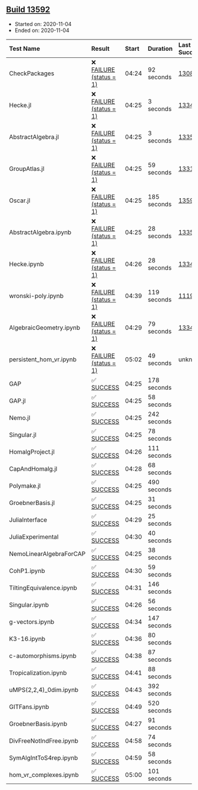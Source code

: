 ## [Build 13592](https://oscarci.mathematik.uni-kl.de/job/oscar/13592/)

* Started on: 2020-11-04
* Ended on: 2020-11-04

| Test Name    | Result | Start | Duration | Last Success | First Failure |
|:-------------|:-------|:------|:---------|:-------------|:--------------|
| CheckPackages | ❌ [FAILURE (status = 1)](https://oscarci.mathematik.uni-kl.de/job/oscar/13592/artifact/logs/build-13592/CheckPackages.log) | 04:24 | 92 seconds | [13085](https://oscarci.mathematik.uni-kl.de/job/oscar/13085/) | [13086](https://oscarci.mathematik.uni-kl.de/job/oscar/13086/) |
| Hecke.jl | ❌ [FAILURE (status = 1)](https://oscarci.mathematik.uni-kl.de/job/oscar/13592/artifact/logs/build-13592/Hecke.jl.log) | 04:25 | 3 seconds | [13341](https://oscarci.mathematik.uni-kl.de/job/oscar/13341/) | [13342](https://oscarci.mathematik.uni-kl.de/job/oscar/13342/) |
| AbstractAlgebra.jl | ❌ [FAILURE (status = 1)](https://oscarci.mathematik.uni-kl.de/job/oscar/13592/artifact/logs/build-13592/AbstractAlgebra.jl.log) | 04:25 | 3 seconds | [13355](https://oscarci.mathematik.uni-kl.de/job/oscar/13355/) | [13356](https://oscarci.mathematik.uni-kl.de/job/oscar/13356/) |
| GroupAtlas.jl | ❌ [FAILURE (status = 1)](https://oscarci.mathematik.uni-kl.de/job/oscar/13592/artifact/logs/build-13592/GroupAtlas.jl.log) | 04:25 | 59 seconds | [13311](https://oscarci.mathematik.uni-kl.de/job/oscar/13311/) | [13312](https://oscarci.mathematik.uni-kl.de/job/oscar/13312/) |
| Oscar.jl | ❌ [FAILURE (status = 1)](https://oscarci.mathematik.uni-kl.de/job/oscar/13592/artifact/logs/build-13592/Oscar.jl.log) | 04:25 | 185 seconds | [13591](https://oscarci.mathematik.uni-kl.de/job/oscar/13591/) | [13592](https://oscarci.mathematik.uni-kl.de/job/oscar/13592/) |
| AbstractAlgebra.ipynb | ❌ [FAILURE (status = 1)](https://oscarci.mathematik.uni-kl.de/job/oscar/13592/artifact/logs/build-13592/AbstractAlgebra.ipynb.log) | 04:25 | 28 seconds | [13355](https://oscarci.mathematik.uni-kl.de/job/oscar/13355/) | [13356](https://oscarci.mathematik.uni-kl.de/job/oscar/13356/) |
| Hecke.ipynb | ❌ [FAILURE (status = 1)](https://oscarci.mathematik.uni-kl.de/job/oscar/13592/artifact/logs/build-13592/Hecke.ipynb.log) | 04:26 | 28 seconds | [13341](https://oscarci.mathematik.uni-kl.de/job/oscar/13341/) | [13342](https://oscarci.mathematik.uni-kl.de/job/oscar/13342/) |
| wronski-poly.ipynb | ❌ [FAILURE (status = 1)](https://oscarci.mathematik.uni-kl.de/job/oscar/13592/artifact/logs/build-13592/wronski-poly.ipynb.log) | 04:39 | 119 seconds | [11192](https://oscarci.mathematik.uni-kl.de/job/oscar/11192/) | [11193](https://oscarci.mathematik.uni-kl.de/job/oscar/11193/) |
| AlgebraicGeometry.ipynb | ❌ [FAILURE (status = 1)](https://oscarci.mathematik.uni-kl.de/job/oscar/13592/artifact/logs/build-13592/AlgebraicGeometry.ipynb.log) | 04:29 | 79 seconds | [13341](https://oscarci.mathematik.uni-kl.de/job/oscar/13341/) | [13342](https://oscarci.mathematik.uni-kl.de/job/oscar/13342/) |
| persistent_hom_vr.ipynb | ❌ [FAILURE (status = 1)](https://oscarci.mathematik.uni-kl.de/job/oscar/13592/artifact/logs/build-13592/persistent_hom_vr.ipynb.log) | 05:02 | 49 seconds | unknown | unknown |
| GAP | ✅ [SUCCESS](https://oscarci.mathematik.uni-kl.de/job/oscar/13592/artifact/logs/build-13592/GAP.log) | 04:25 | 178 seconds |  |  |
| GAP.jl | ✅ [SUCCESS](https://oscarci.mathematik.uni-kl.de/job/oscar/13592/artifact/logs/build-13592/GAP.jl.log) | 04:25 | 58 seconds |  |  |
| Nemo.jl | ✅ [SUCCESS](https://oscarci.mathematik.uni-kl.de/job/oscar/13592/artifact/logs/build-13592/Nemo.jl.log) | 04:25 | 242 seconds |  |  |
| Singular.jl | ✅ [SUCCESS](https://oscarci.mathematik.uni-kl.de/job/oscar/13592/artifact/logs/build-13592/Singular.jl.log) | 04:25 | 78 seconds |  |  |
| HomalgProject.jl | ✅ [SUCCESS](https://oscarci.mathematik.uni-kl.de/job/oscar/13592/artifact/logs/build-13592/HomalgProject.jl.log) | 04:26 | 111 seconds |  |  |
| CapAndHomalg.jl | ✅ [SUCCESS](https://oscarci.mathematik.uni-kl.de/job/oscar/13592/artifact/logs/build-13592/CapAndHomalg.jl.log) | 04:28 | 68 seconds |  |  |
| Polymake.jl | ✅ [SUCCESS](https://oscarci.mathematik.uni-kl.de/job/oscar/13592/artifact/logs/build-13592/Polymake.jl.log) | 04:25 | 490 seconds |  |  |
| GroebnerBasis.jl | ✅ [SUCCESS](https://oscarci.mathematik.uni-kl.de/job/oscar/13592/artifact/logs/build-13592/GroebnerBasis.jl.log) | 04:25 | 31 seconds |  |  |
| JuliaInterface | ✅ [SUCCESS](https://oscarci.mathematik.uni-kl.de/job/oscar/13592/artifact/logs/build-13592/JuliaInterface.log) | 04:29 | 25 seconds |  |  |
| JuliaExperimental | ✅ [SUCCESS](https://oscarci.mathematik.uni-kl.de/job/oscar/13592/artifact/logs/build-13592/JuliaExperimental.log) | 04:30 | 40 seconds |  |  |
| NemoLinearAlgebraForCAP | ✅ [SUCCESS](https://oscarci.mathematik.uni-kl.de/job/oscar/13592/artifact/logs/build-13592/NemoLinearAlgebraForCAP.log) | 04:25 | 38 seconds |  |  |
| CohP1.ipynb | ✅ [SUCCESS](https://oscarci.mathematik.uni-kl.de/job/oscar/13592/artifact/logs/build-13592/CohP1.ipynb.log) | 04:30 | 59 seconds |  |  |
| TiltingEquivalence.ipynb | ✅ [SUCCESS](https://oscarci.mathematik.uni-kl.de/job/oscar/13592/artifact/logs/build-13592/TiltingEquivalence.ipynb.log) | 04:31 | 146 seconds |  |  |
| Singular.ipynb | ✅ [SUCCESS](https://oscarci.mathematik.uni-kl.de/job/oscar/13592/artifact/logs/build-13592/Singular.ipynb.log) | 04:26 | 56 seconds |  |  |
| g-vectors.ipynb | ✅ [SUCCESS](https://oscarci.mathematik.uni-kl.de/job/oscar/13592/artifact/logs/build-13592/g-vectors.ipynb.log) | 04:34 | 147 seconds |  |  |
| K3-16.ipynb | ✅ [SUCCESS](https://oscarci.mathematik.uni-kl.de/job/oscar/13592/artifact/logs/build-13592/K3-16.ipynb.log) | 04:36 | 80 seconds |  |  |
| c-automorphisms.ipynb | ✅ [SUCCESS](https://oscarci.mathematik.uni-kl.de/job/oscar/13592/artifact/logs/build-13592/c-automorphisms.ipynb.log) | 04:38 | 87 seconds |  |  |
| Tropicalization.ipynb | ✅ [SUCCESS](https://oscarci.mathematik.uni-kl.de/job/oscar/13592/artifact/logs/build-13592/Tropicalization.ipynb.log) | 04:41 | 88 seconds |  |  |
| uMPS(2,2,4)_0dim.ipynb | ✅ [SUCCESS](https://oscarci.mathematik.uni-kl.de/job/oscar/13592/artifact/logs/build-13592/uMPS-2-2-4-_0dim.ipynb.log) | 04:43 | 392 seconds |  |  |
| GITFans.ipynb | ✅ [SUCCESS](https://oscarci.mathematik.uni-kl.de/job/oscar/13592/artifact/logs/build-13592/GITFans.ipynb.log) | 04:49 | 520 seconds |  |  |
| GroebnerBasis.ipynb | ✅ [SUCCESS](https://oscarci.mathematik.uni-kl.de/job/oscar/13592/artifact/logs/build-13592/GroebnerBasis.ipynb.log) | 04:27 | 91 seconds |  |  |
| DivFreeNotIndFree.ipynb | ✅ [SUCCESS](https://oscarci.mathematik.uni-kl.de/job/oscar/13592/artifact/logs/build-13592/DivFreeNotIndFree.ipynb.log) | 04:58 | 74 seconds |  |  |
| SymAlgIntToS4rep.ipynb | ✅ [SUCCESS](https://oscarci.mathematik.uni-kl.de/job/oscar/13592/artifact/logs/build-13592/SymAlgIntToS4rep.ipynb.log) | 04:59 | 58 seconds |  |  |
| hom_vr_complexes.ipynb | ✅ [SUCCESS](https://oscarci.mathematik.uni-kl.de/job/oscar/13592/artifact/logs/build-13592/hom_vr_complexes.ipynb.log) | 05:00 | 101 seconds |  |  |

